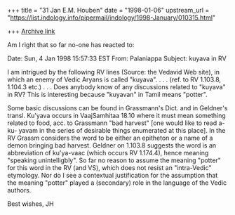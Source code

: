 +++
title = "31 Jan E.M. Houben"
date = "1998-01-06"
upstream_url = "https://list.indology.info/pipermail/indology/1998-January/010315.html"

+++
[Archive link](https://list.indology.info/pipermail/indology/1998-January/010315.html)

Am I right that so far no-one has reacted to:

Date:    Sun, 4 Jan 1998 15:57:33 EST
From:    Palaniappa <Palaniappa at AOL.COM>
Subject: kuyava in RV

I am intrigued by the following RV lines (Source: the Vedavid Web site), in
which an enemy of Vedic Aryans is called "kuyava". . . . (ref. to RV 1.103.8,
1.104.3 etc.) . . . Does anybody know of any
discussions related to "kuyava" in RV? This is interesting because "kuyavan" in
Tamil means "potter".

Some basic discussions can be found in Grassmann's Dict. and in Geldner's
transl. Ku'yava occurs in VaajSamhitaa 18.10 where it must mean something
related to food, acc. to Grassmann "bad harvest" [one would like to read a-ku-
yavam in the series of desirable things enumerated at this place]. In the RV
Grassm considers the word to be either an epitheton or a name of a demon
bringing bad harvest. Geldner on 1.103.8 suggests the word is an abbreviation
of ku'ya-vaac (which occurs RV 1.174.4), hence meaning "speaking
unintelligbly". So far no reason to assume the meaning "potter" for this word
in the RV (and VS), which does not resist an "intra-Vedic" etymology. Nor do I
see a contextual justification for the assumption that the meaning "potter"
played a (secondary) role in the language of the Vedic authors.

Best wishes, JH



